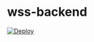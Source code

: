 # wss-backend

[![Deploy](https://button.deta.dev/1/svg)](https://go.deta.dev/deploy?repo=https://github.com/Ninja243/wss-backend)
